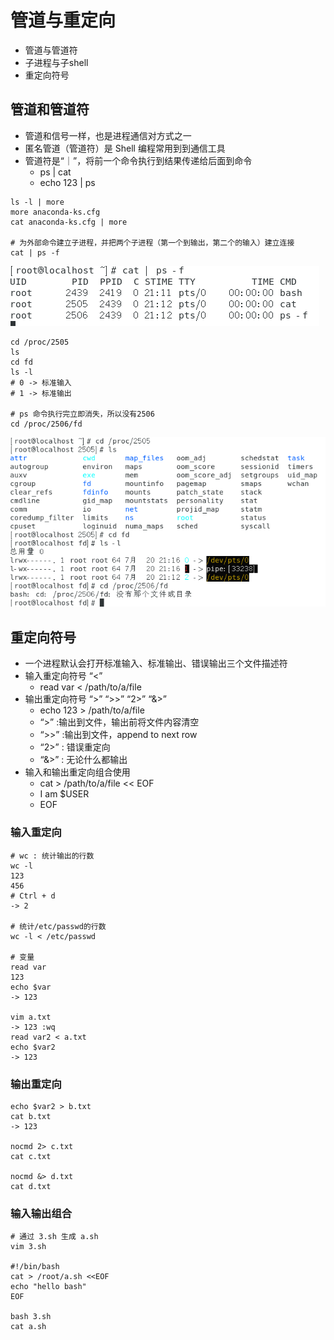 # 管道与重定向
* 管道与管道符
* 子进程与子shell
* 重定向符号

## 管道和管道符
* 管道和信号一样，也是进程通信对方式之一
* 匿名管道（管道符）是 Shell 编程常用到到通信工具
* 管道符是“｜”，将前一个命令执行到结果传递给后面到命令
  * ps | cat
  * echo 123 | ps
```
ls -l | more
more anaconda-ks.cfg
cat anaconda-ks.cfg | more

# 为外部命令建立子进程，并把两个子进程（第一个到输出，第二个的输入）建立连接
cat | ps -f
```
![more](015-1.png) 

 ```
 cd /proc/2505
 ls
 cd fd
 ls -l
 # 0 -> 标准输入
 # 1 -> 标准输出

 # ps 命令执行完立即消失，所以没有2506
 cd /proc/2506/fd
 ```
![more2](015-2.png) 

## 重定向符号
* 一个进程默认会打开标准输入、标准输出、错误输出三个文件描述符
* 输入重定向符号 “<”
  * read var < /path/to/a/file
* 输出重定向符号 “>” “>>” “2>” “&>”
  * echo 123 > /path/to/a/file
  * “>” :输出到文件，输出前将文件内容清空
  * “>>” :输出到文件，append to next row
  * “2>” : 错误重定向
  * “&>” : 无论什么都输出
* 输入和输出重定向组合使用
  * cat > /path/to/a/file << EOF
  * I am $USER
  * EOF  

### 输入重定向
```
# wc : 统计输出的行数
wc -l
123
456
# Ctrl + d
-> 2

# 统计/etc/passwd的行数
wc -l < /etc/passwd

# 变量
read var
123
echo $var
-> 123

vim a.txt
-> 123 :wq
read var2 < a.txt
echo $var2
-> 123
```

### 输出重定向
```
echo $var2 > b.txt
cat b.txt
-> 123

nocmd 2> c.txt
cat c.txt

nocmd &> d.txt
cat d.txt
```

### 输入输出组合
```
# 通过 3.sh 生成 a.sh
vim 3.sh

#!/bin/bash
cat > /root/a.sh <<EOF
echo "hello bash"
EOF

bash 3.sh
cat a.sh
```
